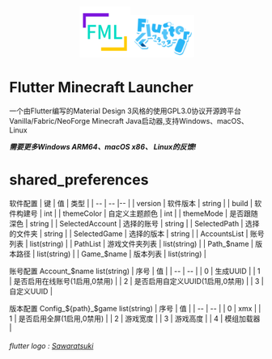 <p align="center"><img src="./assets/img/icon/icon.png"  width="20%" /><img src="./assets/img/logo/flutter.png"  width="25%" /></p>

# Flutter Minecraft Launcher

一个由Flutter编写的Material Design 3风格的使用GPL3.0协议开源跨平台Vanilla/Fabric/NeoForge Minecraft Java启动器,支持Windows、macOS、Linux

***需要更多Windows ARM64、macOS x86、 Linux的反馈!***

# shared_preferences
软件配置
| 键 | 值 | 类型 |
| -- | -- |-- |
| version | 软件版本 | string |
| build | 软件构建号 | int |
| themeColor | 自定义主题颜色 | int |
| themeMode | 是否跟随深色 | string |
| SelectedAccount | 选择的账号 | string |
| SelectedPath | 选择的文件夹 | string |
| SelectedGame | 选择的版本 | string |
| AccountsList | 账号列表 | list(string) |
| PathList | 游戏文件夹列表 | list(string) |
| Path_$name | 版本路径 | list(string) |
| Game_$name | 版本列表 | list(string) |

账号配置 Account_$name list(string)
| 序号 | 值 |
| -- | -- |
| 0 | 生成UUID |
| 1 | 是否启用在线账号(1启用,0禁用) |
| 2 | 是否启用自定义UUID(1启用,0禁用) |
| 3 | 自定义UUID |

版本配置 Config_${path}_$game list(string)
| 序号 | 值 |
| -- | -- |
| 0 | xmx |
| 1 | 是否启用全屏(1启用,0禁用) |
| 2 | 游戏宽度 |
| 3 | 游戏高度 |
| 4 | 模组加载器 |

###### flutter logo : [Sawaratsuki](https://github.com/SAWARATSUKI)